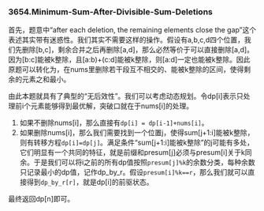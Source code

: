 ### 3654.Minimum-Sum-After-Divisible-Sum-Deletions

首先，题意中“after each deletion, the remaining elements close the gap”这个表述其实带有迷惑性。我们其实不需要这样的操作。假设有a,b,c,d四个位置，我们先删除[b,c]，剩余合并之后再删除[a,d]，那么必然等价于可以直接删除[a,d]。因为[b:c]能被k整除，且[a:b)+(c:d]能被k整除，则[a:d]一定也能被k整除。因此原题可以转化为，在nums里删除若干段互不相交的、能被k整除的区间，使得剩余的元素之和最小。

由此本题就具有了典型的“无后效性”。我们可以考虑动态规划。令dp[i]表示只处理前i个元素能够得到最优解，突破口就在于nums[i]的处理。
1. 如果不删除nums[i]，那么直接有`dp[i] = dp[i-1]+nums[i]`。
2. 如果删除nums[i]，那么我们需要找到一个位置j，使得sum[j+1:i]能被k整除，则有转移方程`dp[i]=dp[j]`。满足条件“sum[j+1:i]能被k整除”的j可能有多处，它们明显有一个共同的特征，就是前缀和presum[j]必须与presum[i]关于k同余。于是我们可以将i之前的所有dp值按照`presum[j]%k`的余数分类，每种余数只记录最小的dp值，记作dp_by_r。假设`presum[i]%k==r`，那么我们就可以直接得到`dp_by_r[r]`，就是dp[i]的前驱状态。

最终返回dp[n]即可。
